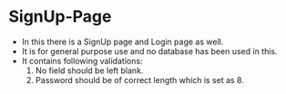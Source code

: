 # SignUp-Page
- In this there is a SignUp page and Login page as well.
- It is for general purpose use and no database has been used in this.
- It contains following validations:
    1. No field should be left blank.
    2. Password should be of correct length which is set as 8.
